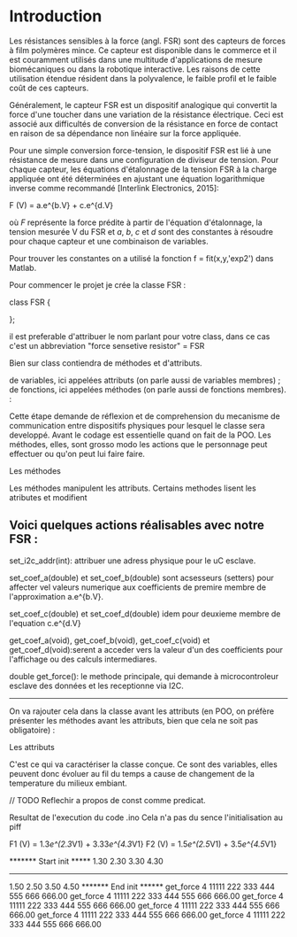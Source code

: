 ﻿# Introduction

Les résistances sensibles à la force (angl. FSR) sont des capteurs de forces à film polymères mince. Ce capteur est disponible dans le commerce et il est couramment utilisés dans une multitude d'applications de mesure biomécaniques ou dans la robotique interactive. Les raisons de cette utilisation étendue résident dans la polyvalence, le faible profil et le faible coût de ces capteurs.

Généralement, le capteur FSR est un dispositif analogique qui convertit la force d'une toucher dans une variation de la  résistance électrique. Ceci est associé aux difficultés de conversion de la résistance en force de contact en raison de sa dépendance non linéaire sur la force appliquée.

Pour une simple conversion force-tension, le dispositif FSR est lié à une résistance de mesure dans une configuration de diviseur de tension. Pour chaque capteur, les équations d'étalonnage de la tension FSR à la charge appliquée  ont été déterminées en ajustant une équation logarithmique inverse comme recommandé [Interlink Electronics, 2015]:

F (V) = a.e^{b.V} + c.e^{d.V}          


où $F$ représente la force prédite à partir de l'équation d'étalonnage, la tension mesurée V du FSR et $a$, $b$, $c$ et $d$ sont des constantes à résoudre pour chaque capteur et une combinaison de variables.

Pour trouver les constantes on a utilisé la fonction   f = fit(x,y,'exp2') dans Matlab.


Pour commencer le projet je crée la classe FSR :

class FSR {

};

il est preferable d'attribuer le nom parlant pour votre class, dans ce cas c'est un abbreviation "force sensetive resistor" = FSR

Bien sur class contiendra de méthodes et d'attributs.

de variables, ici appelées attributs (on parle aussi de variables membres) ; de fonctions, ici appelées méthodes (on parle aussi de fonctions membres). :

Cette étape demande de réflexion et de comprehension du mecanisme de communication entre dispositifs physiques pour lesquel le classe sera developpé. Avant le codage est essentielle quand on fait de la POO. Les méthodes, elles, sont grosso modo les actions que le personnage peut effectuer ou qu'on peut lui faire faire.

Les méthodes

Les méthodes manipulent les attributs. Certains methodes lisent les atributes et modifient

Voici quelques actions réalisables avec notre FSR :
---
set_i2c_addr(int): attribuer une adress physique  pour le uC esclave.

set_coef_a(double) et set_coef_b(double) sont acsesseurs (setters) pour affecter vel valeurs numerique aux coefficients de premire membre de l'approximation a.e^{b.V}.

set_coef_c(double) et set_coef_d(double) idem pour deuxieme membre de l'equation c.e^{d.V}

get_coef_a(void), get_coef_b(void), get_coef_c(void) et get_coef_d(void):serent a acceder vers la valeur d'un des coefficients pour l'affichage ou des calculs intermediares.

double  get_force(): le methode principale, qui demande à microcontroleur esclave des données et les receptionne via I2C.

---
On va rajouter cela dans la classe avant les attributs (en POO, on préfère présenter les méthodes avant les attributs, bien que cela ne soit pas obligatoire) :

Les attributs

C'est ce qui va caractériser la classe conçue. Ce sont des variables, elles peuvent donc évoluer au fil du temps a cause de changement de la temperature du milieux embiant.

// TODO
Reflechir a propos de const comme predicat.



Resultat de l'execution du code .ino
Cela n'a pas du sence l'initialisation au piff

F1 (V) = 1.3*e^(2.3*V1) + 3.33*e^{4.3*V1}
F2 (V) = 1.5*e^(2.5*V1) + 3.5*e^{4.5*V1}


******* Start init *****
1.30
2.30
3.30
4.30
***********************
1.50
2.50
3.50
4.50
******* End init ******
get_force 4
11111 222 333 444 555 666
666.00
get_force 4
11111 222 333 444 555 666
666.00
get_force 4
11111 222 333 444 555 666
666.00
get_force 4
11111 222 333 444 555 666
666.00
get_force 4
11111 222 333 444 555 666
666.00
get_force 4
11111 222 333 444 555 666
666.00
